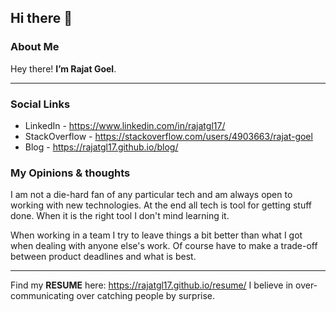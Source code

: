 ## Hi there 👋

### About Me

Hey there! **I’m Rajat Goel**.

---

### Social Links

- LinkedIn - https://www.linkedin.com/in/rajatgl17/
- StackOverflow - https://stackoverflow.com/users/4903663/rajat-goel
- Blog - https://rajatgl17.github.io/blog/

### My Opinions & thoughts

I am not a die-hard fan of any particular tech and am always open to working with new technologies. At the end all tech is tool for getting stuff done. When it is the right tool I don't mind learning it.

When working in a team I try to leave things a bit better than what I got when dealing with anyone else's work. Of course have to make a trade-off between product deadlines and what is best.

---

Find my **RESUME** here: https://rajatgl17.github.io/resume/
I believe in over-communicating over catching people by surprise.
